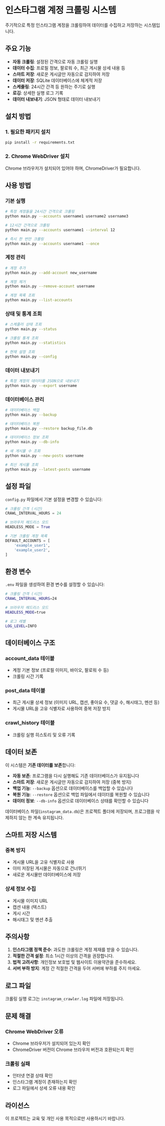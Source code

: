 # 인스타그램 계정 크롤링 시스템

주기적으로 특정 인스타그램 계정을 크롤링하여 데이터를 수집하고 저장하는 시스템입니다.

## 주요 기능

- **자동 크롤링**: 설정된 간격으로 자동 크롤링 실행
- **데이터 수집**: 프로필 정보, 팔로워 수, 최근 게시물 상세 내용 등
- **스마트 저장**: 새로운 게시글만 자동으로 감지하여 저장
- **데이터 저장**: SQLite 데이터베이스에 체계적 저장
- **스케줄링**: 24시간 간격 등 원하는 주기로 실행
- **로깅**: 상세한 실행 로그 기록
- **데이터 내보내기**: JSON 형태로 데이터 내보내기

## 설치 방법

### 1. 필요한 패키지 설치

```bash
pip install -r requirements.txt
```

### 2. Chrome WebDriver 설치

Chrome 브라우저가 설치되어 있어야 하며, ChromeDriver가 필요합니다.

## 사용 방법

### 기본 실행

```bash
# 특정 계정들을 24시간 간격으로 크롤링
python main.py --accounts username1 username2 username3

# 12시간 간격으로 크롤링
python main.py --accounts username1 --interval 12

# 즉시 한 번만 크롤링
python main.py --accounts username1 --once
```

### 계정 관리

```bash
# 계정 추가
python main.py --add-account new_username

# 계정 제거
python main.py --remove-account username

# 계정 목록 조회
python main.py --list-accounts
```

### 상태 및 통계 조회

```bash
# 스케줄러 상태 조회
python main.py --status

# 크롤링 통계 조회
python main.py --statistics

# 현재 설정 조회
python main.py --config
```

### 데이터 내보내기

```bash
# 특정 계정의 데이터를 JSON으로 내보내기
python main.py --export username
```

### 데이터베이스 관리

```bash
# 데이터베이스 백업
python main.py --backup

# 데이터베이스 복원
python main.py --restore backup_file.db

# 데이터베이스 정보 조회
python main.py --db-info

# 새 게시물 수 조회
python main.py --new-posts username

# 최신 게시물 조회
python main.py --latest-posts username
```

## 설정 파일

`config.py` 파일에서 기본 설정을 변경할 수 있습니다:

```python
# 크롤링 간격 (시간)
CRAWL_INTERVAL_HOURS = 24

# 브라우저 헤드리스 모드
HEADLESS_MODE = True

# 기본 크롤링 계정 목록
DEFAULT_ACCOUNTS = [
    'example_user1',
    'example_user2',
]
```

## 환경 변수

`.env` 파일을 생성하여 환경 변수를 설정할 수 있습니다:

```bash
# 크롤링 간격 (시간)
CRAWL_INTERVAL_HOURS=24

# 브라우저 헤드리스 모드
HEADLESS_MODE=true

# 로그 레벨
LOG_LEVEL=INFO
```

## 데이터베이스 구조

### account_data 테이블
- 계정 기본 정보 (프로필 이미지, 바이오, 팔로워 수 등)
- 크롤링 시간 기록

### post_data 테이블
- 최근 게시물 상세 정보 (이미지 URL, 캡션, 좋아요 수, 댓글 수, 해시태그, 멘션 등)
- 게시물 URL을 고유 식별자로 사용하여 중복 저장 방지

### crawl_history 테이블
- 크롤링 실행 히스토리 및 오류 기록

## 데이터 보존

이 시스템은 **기존 데이터를 보존**합니다:

- **자동 보존**: 프로그램을 다시 실행해도 기존 데이터베이스가 유지됩니다
- **스마트 저장**: 새로운 게시글만 자동으로 감지하여 저장 (중복 방지)
- **백업 기능**: `--backup` 옵션으로 데이터베이스를 백업할 수 있습니다
- **복원 기능**: `--restore` 옵션으로 백업 파일에서 데이터를 복원할 수 있습니다
- **데이터 정보**: `--db-info` 옵션으로 데이터베이스 상태를 확인할 수 있습니다

데이터베이스 파일(`instagram_data.db`)은 프로젝트 폴더에 저장되며, 프로그램을 삭제하지 않는 한 계속 유지됩니다.

## 스마트 저장 시스템

### 중복 방지
- 게시물 URL을 고유 식별자로 사용
- 이미 저장된 게시물은 자동으로 건너뛰기
- 새로운 게시물만 데이터베이스에 저장

### 상세 정보 수집
- 게시물 이미지 URL
- 캡션 내용 (텍스트)
- 게시 시간
- 해시태그 및 멘션 추출

## 주의사항

1. **인스타그램 정책 준수**: 과도한 크롤링은 계정 제재를 받을 수 있습니다.
2. **적절한 간격 설정**: 최소 1시간 이상의 간격을 권장합니다.
3. **법적 고려사항**: 개인정보 보호법 및 웹사이트 이용약관을 준수하세요.
4. **서버 부하 방지**: 계정 간 적절한 간격을 두어 서버에 부하를 주지 마세요.

## 로그 파일

크롤링 실행 로그는 `instagram_crawler.log` 파일에 저장됩니다.

## 문제 해결

### Chrome WebDriver 오류
- Chrome 브라우저가 설치되어 있는지 확인
- ChromeDriver 버전이 Chrome 브라우저 버전과 호환되는지 확인

### 크롤링 실패
- 인터넷 연결 상태 확인
- 인스타그램 계정이 존재하는지 확인
- 로그 파일에서 상세 오류 내용 확인

## 라이선스

이 프로젝트는 교육 및 개인 사용 목적으로만 사용하시기 바랍니다.
